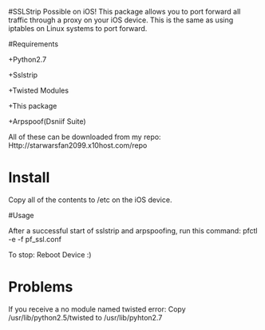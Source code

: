 #SSLStrip Possible on iOS!
This package allows you to port forward all traffic through a proxy on your iOS device. This is the same as using iptables on Linux systems to port forward.

#Requirements

+Python2.7

+Sslstrip

+Twisted Modules

+This package

+Arpspoof(Dsniif Suite)

All of these can be downloaded from my repo: Http://starwarsfan2099.x10host.com/repo

# Install

Copy all of the contents to /etc on the iOS device.

#Usage

After a successful start of sslstrip and arpspoofing, run this command: pfctl -e -f pf_ssl.conf

To stop: Reboot Device :)

# Problems
If you receive a no module named twisted error: Copy /usr/lib/python2.5/twisted to /usr/lib/pyhton2.7